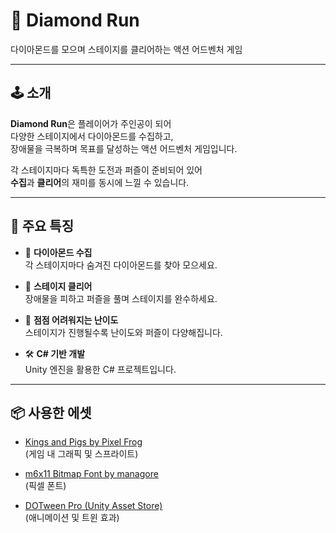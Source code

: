 # 💎 Diamond Run

다이아몬드를 모으며 스테이지를 클리어하는 액션 어드벤처 게임

---

## 🕹️ 소개

**Diamond Run**은 플레이어가 주인공이 되어  
다양한 스테이지에서 다이아몬드를 수집하고,  
장애물을 극복하며 목표를 달성하는 액션 어드벤처 게임입니다.

각 스테이지마다 독특한 도전과 퍼즐이 준비되어 있어  
**수집**과 **클리어**의 재미를 동시에 느낄 수 있습니다.

---

## 🌟 주요 특징

- 💎 **다이아몬드 수집**  
  각 스테이지마다 숨겨진 다이아몬드를 찾아 모으세요.

- 🚩 **스테이지 클리어**  
  장애물을 피하고 퍼즐을 풀며 스테이지를 완수하세요.

- 🎯 **점점 어려워지는 난이도**  
  스테이지가 진행될수록 난이도와 퍼즐이 다양해집니다.

- 🛠️ **C# 기반 개발**  
  Unity 엔진을 활용한 C# 프로젝트입니다.

---

## 📦 사용한 에셋

- [Kings and Pigs by Pixel Frog](https://pixelfrog-assets.itch.io/kings-and-pigs)  
  (게임 내 그래픽 및 스프라이트)

- [m6x11 Bitmap Font by managore](https://managore.itch.io/m6x11)  
  (픽셀 폰트)

- [DOTween Pro (Unity Asset Store)](https://assetstore.unity.com/packages/tools/visual-scripting/dotween-pro-32416?locale=ko-KR)  
  (애니메이션 및 트윈 효과)
